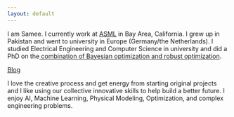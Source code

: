 ```yaml
---
layout: default
---
```


I am Samee. I currently work at [ASML](https://www.asml.com/en) in Bay Area, California. I grew up in Pakistan and went to university in Europe (Germany/the Netherlands).
	I studied Electrical Engineering and Computer Science in university and did a PhD on the[ combination of Bayesian optimization and robust optimization](https://doi.org/10.4233/uuid:b963b8c4-49c9-446b-8128-358a301d12e3).

 [Blog](blog.md)

 I love the creative process and get energy from starting original projects and I like using our collective innovative skills to help build a better future. I enjoy AI, Machine Learning, Physical Modeling, Optimization, and complex engineering problems. 
